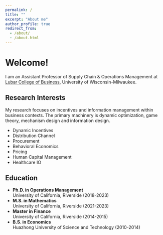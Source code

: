 ```yaml
---
permalink: /
title: ""
excerpt: "About me"
author_profile: true
redirect_from: 
  - /about/
  - /about.html
---
```


# Welcome!

I am an Assistant Professor of Supply Chain & Operations Management at [Lubar College of Business](https://uwm.edu/business/), University of Wisconsin-Milwaukee.

## Research Interests

My research focuses on incentives and information management within business contexts. The primary machinery is dynamic optimization, game theory, mechanism design and information design.

* Dynamic Incentives
* Distribution Channel
* Procurement
* Behavioral Economics
* Pricing
* Human Capital Management
* Healthcare IO

## Education

* **Ph.D. in Operations Management**   
University of California, Riverside (2018-2023)
* **M.S. in Mathematics**    
University of California, Riverside (2021-2023)
* **Master in Finance**    
University of California, Riverside (2014-2015)
* **B.S. in Economics**    
Huazhong University of Science and Technology (2010-2014)

